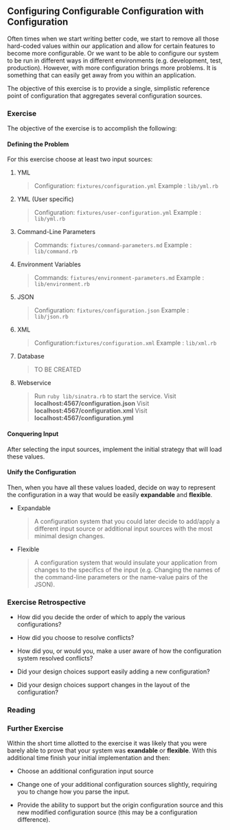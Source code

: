 ## Configuring Configurable Configuration with Configuration

Often times when we start writing better code, we start to remove all those
hard-coded values within our application and allow for certain features to
become more configurable. Or we want to be able to configure our system to be
run in different ways in different environments (e.g. development, test,
production). However, with more configuration brings more problems. It is
something that can easily get away from you within an application.

The objective of this exercise is to provide a single, simplistic reference
point of configuration that aggregates several configuration sources.

### Exercise

The objective of the exercise is to accomplish the following:

#### Defining the Problem

For this exercise choose at least two input sources:

1. YML

    > Configuration: `fixtures/configuration.yml`
    > Example      : `lib/yml.rb`

2. YML (User specific)

    > Configuration: `fixtures/user-configuration.yml`
    > Example      : `lib/yml.rb`
    
3. Command-Line Parameters

    > Commands: `fixtures/command-parameters.md`
    > Example : `lib/command.rb`
    
4. Environment Variables

    > Commands: `fixtures/environment-parameters.md`
    > Example : `lib/environment.rb`
    
5. JSON

    > Configuration: `fixtures/configuration.json`
    > Example      : `lib/json.rb`

6. XML

    > Configuration:`fixtures/configuration.xml`
    > Example      : `lib/xml.rb`
    
7. Database

    > TO BE CREATED
    
8. Webservice

    > Run `ruby lib/sinatra.rb` to start the service.
    > Visit __localhost:4567/configuration.json__
    > Visit __localhost:4567/configuration.xml__
    > Visit __localhost:4567/configuration.yml__
    
#### Conquering Input

After selecting the input sources, implement the initial strategy that will load
these values. 

#### Unify the Configuration

Then, when you have all these values loaded, decide on way to
represent the configuration in a way that would be easily __expandable__ and
__flexible__.

* Expandable

    > A configuration system that you could later decide to add/apply a 
    > different input source or additional input sources with the most minimal
    > design changes. 

* Flexible

    > A configuration system that would insulate your application from changes
    > to the specifics of the input (e.g. Changing the names of the command-line
    > parameters or the name-value pairs of the JSON).


### Exercise Retrospective

* How did you decide the order of which to apply the various configurations?

* How did you choose to resolve conflicts?

* How did you, or would you, make a user aware of how the configuration system
  resolved conflicts?
  
* Did your design choices support easily adding a new configuration?

* Did your design choices support changes in the layout of the configuration?
  
### Reading


### Further Exercise

Within the short time allotted to the exercise it was likely that you were
barely able to prove that your system was __exandable__ or __flexible__. With
this additional time finish your initial implementation and then:

* Choose an additional configuration input source

* Change one of your additional configuration sources slightly, requiring you
  to change how you parse the input.
  
* Provide the ability to support but the origin configuration source and this
  new modified configuration source (this may be a configuration difference).